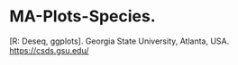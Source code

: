 # MA-Plots-Species.
[R: Deseq, ggplots].
Georgia State University, Atlanta, USA.
https://csds.gsu.edu/
